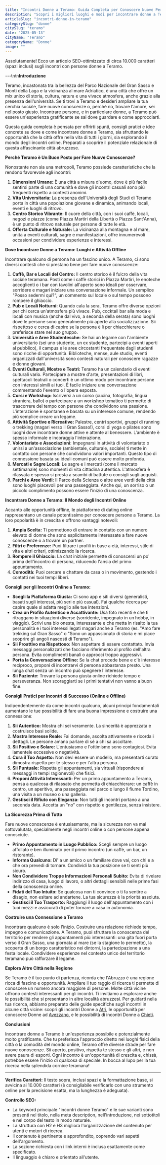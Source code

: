 ```yaml
---
title: "Incontri Donne a Teramo: Guida Completa per Conoscere Nuove Persone nella Città del Gran Sasso"
description: "Scopri i migliori luoghi e modi per incontrare donne a Teramo, sia online che offline. Consigli pratici, idee per appuntamenti e suggerimenti per la sicurezza."
articleSlug: "incontri-donne-in-teramo" 
categorySlug: "donne"
citySlug: "teramo"
date: "2025-05-13"
cityName: "Teramo"
categoryName: "Donne"
image: ""
---
```


Assolutamente! Ecco un articolo SEO-ottimizzato di circa 10.000 caratteri (spazi inclusi) sugli incontri con persone donne a Teramo.

---\n\n**Introduzione**

Teramo, incastonata tra la bellezza del Parco Nazionale del Gran Sasso e Monti della Laga e la vicinanza al mare Adriatico, è una città che offre un mix unico di storia, cultura, natura e una vivace atmosfera, anche grazie alla presenza dell'università. Se ti trovi a Teramo e desideri ampliare la tua cerchia sociale, fare nuove conoscenze o, perché no, trovare l'amore, sei nel posto giusto. Incontrare persone, e in particolare donne, a Teramo può essere un'esperienza gratificante se sai dove guardare e come approcciarti.

Questa guida completa è pensata per offrirti spunti, consigli pratici e idee concrete su dove e come incontrare donne a Teramo, sia sfruttando le opportunità che la città offre nella vita di tutti i giorni, sia esplorando il mondo degli incontri online. Preparati a scoprire il potenziale relazionale di questa affascinante città abruzzese.

**Perché Teramo è Un Buon Posto per Fare Nuove Conoscenze?**

Nonostante non sia una metropoli, Teramo possiede caratteristiche che la rendono favorevole agli incontri:

1.  **Dimensioni Umane:** È una città a misura d'uomo, dove è più facile sentirsi parte di una comunità e dove gli incontri casuali sono più frequenti rispetto a contesti anonimi.
2.  **Vita Universitaria:** La presenza dell'Università degli Studi di Teramo porta in città una popolazione giovane e dinamica, animando locali, eventi e luoghi di ritrovo.
3.  **Centro Storico Vibrante:** Il cuore della città, con i suoi caffè, locali, negozi e piazze (come Piazza Martiri della Libertà o Piazza Sant'Anna), è un punto di ritrovo naturale per persone di tutte le età.
4.  **Offerta Culturale e Naturale:** La vicinanza alla montagna e al mare, unita a eventi culturali, sagre e manifestazioni, offre innumerevoli occasioni per condividere esperienze e interessi.

**Dove Incontrare Donne a Teramo: Luoghi e Attività Offline**

Incontrare qualcuno di persona ha un fascino unico. A Teramo, ci sono diversi contesti che si prestano bene per fare nuove conoscenze:

1.  **Caffè, Bar e Locali del Centro:** Il centro storico è il fulcro della vita sociale teramana. Posti come i caffè storici in Piazza Martiri, le enoteche accoglienti o i bar con tavolini all'aperto sono ideali per osservare, sorridere e magari iniziare una conversazione informale. Un semplice "Posso sedermi qui?", un commento sul locale o sul tempo possono rompere il ghiaccio.
2.  **Pub e Locali Notturni:** Quando cala la sera, Teramo offre diverse opzioni per chi cerca un'atmosfera più vivace. Pub, cocktail bar alla moda e locali con musica (anche dal vivo, a seconda della serata) sono luoghi dove le persone sono generalmente più aperte alla socializzazione. Sii rispettoso e cerca di capire se la persona è lì per chiacchierare o preferisce stare nel suo gruppo.
3.  **Università e Aree Studentesche:** Se hai un legame con l'ambiente universitario (sei uno studente, un ex studente, partecipi a eventi aperti al pubblico), il campus e le aree circostanti frequentate dagli studenti sono ricche di opportunità. Biblioteche, mense, aule studio, eventi organizzati dall'università sono contesti naturali per conoscere ragazze e donne giovani.
4.  **Eventi Culturali, Mostre e Teatri:** Teramo ha un calendario di eventi culturali vario. Partecipare a mostre d'arte, presentazioni di libri, spettacoli teatrali o concerti è un ottimo modo per incontrare persone con interessi simili ai tuoi. È facile iniziare una conversazione commentando l'evento o l'opera esposta.
5.  **Corsi e Workshop:** Iscriversi a un corso (cucina, fotografia, lingua straniera, ballo) o partecipare a un workshop tematico ti permette di trascorrere del tempo con persone che condividono una passione. L'interazione è spontanea e basata su un interesse comune, rendendo più semplice creare un legame.
6.  **Attività Sportive e Ricreative:** Palestre, centri sportivi, gruppi di running o trekking (magari verso il Gran Sasso!), corsi di yoga o pilates sono luoghi dove incontrare donne attive e attente al benessere. L'ambiente è spesso informale e incoraggia l'interazione.
7.  **Volontariato e Associazioni:** Impegnarsi in attività di volontariato o unirsi a un'associazione (ambientale, culturale, sociale) ti mette in contatto con persone che condividono valori importanti. Questo tipo di connessione basata su ideali comuni può essere molto profonda.
8.  **Mercati e Sagre Locali:** Le sagre e i mercati (come il mercato settimanale) sono momenti di vita cittadina autentica. L'atmosfera è rilassata e spesso si presta a scambi di battute o consigli sugli acquisti.
9.  **Parchi e Aree Verdi:** Il Parco della Scienza o altre aree verdi della città sono luoghi piacevoli per una passeggiata. Anche qui, un sorriso o un piccolo complimento possono essere l'inizio di una conoscenza.

**Incontrare Donne a Teramo: Il Mondo degli Incontri Online**

Accanto alle opportunità offline, le piattaforme di dating online rappresentano un canale potentissimo per conoscere persone a Teramo. La loro popolarità è in crescita e offrono vantaggi notevoli:

1.  **Ampia Scelta:** Ti permettono di entrare in contatto con un numero elevato di donne che sono esplicitamente interessate a fare nuove conoscenze o a trovare un partner.
2.  **Filtri e Preferenze:** Puoi filtrare i profili in base a età, interessi, stile di vita e altri criteri, ottimizzando la ricerca.
3.  **Rompere il Ghiaccio:** La chat iniziale permette di conoscersi un po' prima dell'incontro di persona, riducendo l'ansia del primo appuntamento.
4.  **Comodità:** Puoi cercare e chattare da casa o in movimento, gestendo i contatti nei tuoi tempi liberi.

**Consigli per gli Incontri Online a Teramo:**

*   **Scegli la Piattaforma Giusta:** Ci sono app e siti diversi (generalisti, basati sugli interessi, più seri o più casual). Fai qualche ricerca per capire quale si adatta meglio alle tue intenzioni.
*   **Crea un Profilo Autentico e Accattivante:** Usa foto recenti e che ti ritraggano in situazioni diverse (sorridente, impegnato in un hobby, in viaggio). Scrivi una bio onesta, interessante e che metta in risalto la tua personalità e i tuoi interessi legati magari anche a Teramo (es. "Amo fare trekking sul Gran Sasso" o "Sono un appassionato di storia e mi piace scoprire gli angoli nascosti di Teramo").
*   **Sii Proattivo ma Rispettoso:** Non aspettare di essere contattato. Invia messaggi personalizzati che facciano riferimento al profilo dell'altra persona. Evita complimenti banali o approcci troppo aggressivi.
*   **Porta la Conversazione Offline:** Se la chat procede bene e c'è interesse reciproco, proponi di incontrarvi di persona abbastanza presto. Una lunga chat senza un incontro può spegnere l'interesse.
*   **Sii Paziente:** Trovare la persona giusta online richiede tempo e perseveranza. Non scoraggiarti se i primi tentativi non vanno a buon fine.

**Consigli Pratici per Incontri di Successo (Online e Offline)**

Indipendentemente da come incontri qualcuno, alcuni principi fondamentali aumentano le tue possibilità di fare una buona impressione e costruire una connessione:

1.  **Sii Autentico:** Mostra chi sei veramente. La sincerità è apprezzata e costruisce basi solide.
2.  **Mostra Interesse Reale:** Fai domande, ascolta attivamente e ricorda i dettagli. Le persone amano parlare di sé a chi sa ascoltare.
3.  **Sii Positivo e Solare:** L'entusiasmo e l'ottimismo sono contagiosi. Evita lamentele eccessive o negatività.
4.  **Cura il Tuo Aspetto:** Non devi essere un modello, ma presentarti curato dimostra rispetto per te stesso e per l'altra persona.
5.  **Sii Puntuale:** Rispetta gli appuntamenti, sia virtuali (rispondere ai messaggi in tempi ragionevoli) che fisici.
6.  **Proponi Attività Interessanti:** Per un primo appuntamento a Teramo, pensa a qualcosa di rilassato che permetta di chiacchierare: un caffè in centro, un aperitivo, una passeggiata nel parco o lungo il fiume Tordino, una visita a un museo o una galleria.
7.  **Gestisci il Rifiuto con Eleganza:** Non tutti gli incontri portano a una seconda data. Accetta un "no" con rispetto e gentilezza, senza insistere.

**La Sicurezza Prima di Tutto**

Fare nuove conoscenze è entusiasmante, ma la sicurezza non va mai sottovalutata, specialmente negli incontri online o con persone appena conosciute.

*   **Primo Appuntamento in Luogo Pubblico:** Scegli sempre un luogo affollato e ben illuminato per il primo incontro (un caffè, un bar, un ristorante).
*   **Informa Qualcuno:** Di' a un amico o un familiare dove vai, con chi e a che ora prevedi di tornare. Condividi la tua posizione se ti senti più sicuro.
*   **Non Condividere Troppe Informazioni Personali Subito:** Evita di rivelare indirizzo di casa, luogo di lavoro, o altri dettagli sensibili nelle prime fasi della conoscenza online.
*   **Fidati del Tuo Intuito:** Se qualcosa non ti convince o ti fa sentire a disagio, non esitare ad andartene. La tua sicurezza è la priorità assoluta.
*   **Gestisci il Tuo Trasporto:** Raggiungi il luogo dell'appuntamento con i tuoi mezzi e assicurati di poter tornare a casa in autonomia.

**Costruire una Connessione a Teramo**

Incontrare qualcuno è solo l'inizio. Costruire una relazione richiede tempo, impegno e comunicazione. A Teramo, puoi sfruttare la conoscenza del territorio per rendere gli appuntamenti più interessanti: una gita fuori porta verso il Gran Sasso, una giornata al mare (se la stagione lo permette), la scoperta di un borgo caratteristico nei dintorni, la partecipazione a una festa locale. Condividere esperienze nel contesto unico del territorio teramano può rafforzare il legame.

**Esplora Altre Città nella Regione**

Se Teramo è il tuo punto di partenza, ricorda che l'Abruzzo è una regione ricca di fascino e opportunità. Ampliare il tuo raggio di ricerca ti permette di conoscere un numero ancora maggiore di persone. Molte città vicine offrono contesti interessanti per gli incontri. Ti invitiamo a esplorare anche le possibilità che si presentano in altre località abruzzesi. Per guidarti nella tua ricerca, abbiamo preparato delle guide specifiche sugli incontri in alcune città vicine: scopri gli incontri Donne a [Atri](/atri/donne/incontri-donne-in-atri), le opportunità per conoscere Donne ad [Avezzano](/avezzano/donne/incontri-donne-in-avezzano), e le possibilità di incontri Donne a [Chieti](/chieti/donne/incontri-donne-in-chieti).

**Conclusioni**

Incontrare donne a Teramo è un'esperienza possibile e potenzialmente molto gratificante. Che tu preferisca l'approccio diretto nei luoghi fisici della città o la comodità del mondo online, Teramo offre diverse strade per fare nuove conoscenze. Sii aperto, positivo, rispetta te stesso e gli altri, e non avere paura di esporti. Ogni incontro è un'opportunità di crescita e, chissà, potrebbe essere l'inizio di qualcosa di speciale. In bocca al lupo per la tua ricerca nella splendida cornice teramana!

---

**Verifica Caratteri:** Il testo sopra, inclusi spazi e la formattazione base, si avvicina ai 10.000 caratteri (è consigliabile verificarlo con uno strumento online per la precisione esatta, ma la lunghezza è adeguata).

**Controllo SEO:**
*   La keyword principale "incontri donne Teramo" e le sue varianti sono presenti nel titolo, nella meta description, nell'introduzione, nei sottotitoli e nel corpo del testo in modo naturale.
*   La struttura con H2 e H3 migliora l'organizzazione del contenuto per utenti e motori di ricerca.
*   Il contenuto è pertinente e approfondito, coprendo vari aspetti dell'argomento.
*   La sezione richiesta con i link interni è inclusa esattamente come specificato.
*   Il linguaggio è chiaro e orientato all'utente.
